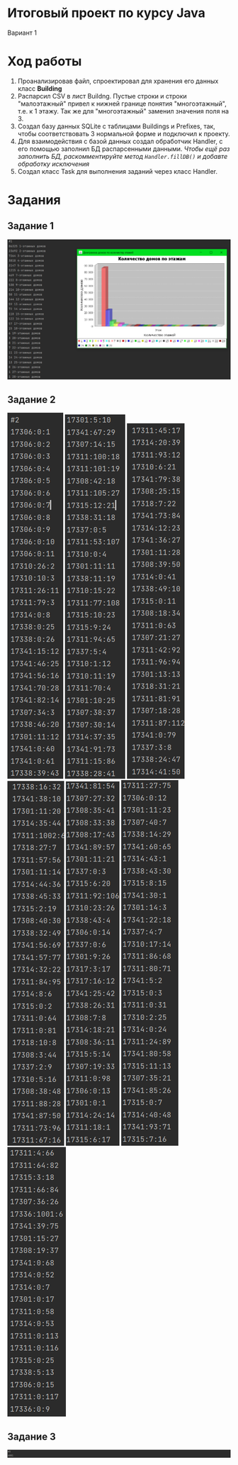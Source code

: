 # Итоговый проект по курсу Java

Вариант 1

# Ход работы

1. Проанализировав файл, спроектировал для хранения его данных класс **Building**
2. Распарсил CSV в лист Buildng. Пустые строки и строки "малоэтажный" привел к нижней границе понятия "многоэтажный",
   т.е. к 1 этажу. Так же для "многоэтажный" заменил значения поля на 3.
3. Создал базу данных SQLite с таблицами Buildings и Prefixes, так, чтобы соответствовать 3 нормальной форме и подключил
   к проекту.
4. Для взаимодействия с базой данных создал обработчик Handler, с его помощью заполнил БД распарсенными данными.
*Чтобы ещё раз заполнить БД, раскомментируйте метод ```Handler.fillDB()``` и добавте обработку исключения*
5. Создал класс Task для выполнения заданий через класс Handler.

# Задания
## Задание 1
![img.png](report/img.png)
## Задание 2
![img_1.png](report/img_1.png)
![img_2.png](report/img_2.png)
![img_3.png](report/img_3.png)
![img_4.png](report/img_4.png)
![img_5.png](report/img_5.png)
![img_6.png](report/img_6.png)
![img_7.png](report/img_7.png)
## Задание 3
![img_8.png](report/img_8.png)